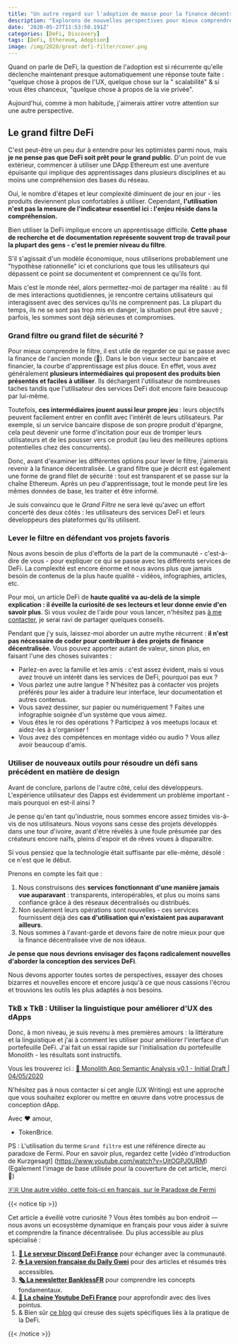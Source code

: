 ```yaml
---
title: "Un autre regard sur l'adoption de masse pour la finance décentralisée - le grand filtre, version DeFi"
description: "Explorons de nouvelles perspectives pour mieux comprendre les freins obstacles à l'adoption de la finance décentralisée et comment les dépasser."
date: '2020-05-27T11:53:50.191Z'
categories: [DeFi, Discovery]
tags: [DeFi, Ethereum, Adoption]
image: /img/2020/great-defi-filter/cover.png
---
```


Quand on parle de DeFi, la question de l'adoption est si récurrente qu'elle déclenche maintenant presque automatiquement une réponse toute faite : "quelque chose à propos de l'UX, quelque chose sur la " scalabilité" & si vous êtes chanceux, "quelque chose à propos de la vie privée".

Aujourd'hui, comme à mon habitude, j'aimerais attirer votre attention sur une autre perspective.

## Le grand filtre DeFi

C'est peut-être un peu dur à entendre pour les optimistes parmi nous, mais **je ne pense pas que DeFi soit prêt pour le grand public**. D'un point de vue extérieur, commencer à utiliser une DApp Ethereum est une aventure épuisante qui implique des apprentissages dans plusieurs disciplines et au moins une compréhension des bases du réseau.

Oui, le nombre d'étapes et leur complexité diminuent de jour en jour - les produits deviennent plus confortables à utiliser. Cependant, **l'utilisation n'est pas la mesure de l'indicateur essentiel ici : l'enjeu réside dans la compréhension.**

Bien utiliser la DeFi implique encore un apprentissage difficile. **Cette phase de recherche et de documentation représente souvent trop de travail pour la plupart des gens - c'est le premier niveau du filtre**.

S'il s'agissait d'un modèle économique, nous utiliserions probablement une "hypothèse rationnelle" ici et conclurions que tous les utilisateurs qui dépassent ce point se documentent et comprennent ce qu'ils font.

Mais c'est le monde réel, alors permettez-moi de partager ma réalité : au fil de mes interactions quotidiennes, je rencontre certains utilisateurs qui interagissent avec des services qu'ils ne comprennent pas. La plupart du temps, ils ne se sont pas trop mis en danger, la situation peut être sauvé ; parfois, les sommes sont déjà sérieuses et compromises.

### Grand filtre ou grand filet de sécurité ?

Pour mieux comprendre le filtre, il est utile de regarder ce qui se passe avec la finance de l'ancien monde (🦕). Dans le bon vieux secteur bancaire et financier, la courbe d'apprentissage est plus douce. En effet, vous avez généralement **plusieurs intermédiaires qui proposent des produits bien présentés et faciles à utiliser**. Ils déchargent l'utilisateur de nombreuses taches tandis que l'utilisateur des services DeFi doit encore faire beaucoup par lui-même.

Toutefois, **ces intermédiaires jouent aussi leur propre jeu** : leurs objectifs peuvent facilement entrer en conflit avec l'intérêt de leurs utilisateurs. Par exemple, si un service bancaire dispose de son propre produit d'épargne, cela peut devenir une forme d'incitation pour eux de tromper leurs utilisateurs et de les pousser vers ce produit (au lieu des meilleures options potentielles chez des concurrents).

Donc, avant d'examiner les différentes options pour lever le filtre, j'aimerais revenir à la finance décentralisée. Le grand filtre que je décrit est également une forme de grand filet de sécurité : tout est transparent et se passe sur la chaîne Ethereum. Après un peu d'apprentissage, tout le monde peut lire les mêmes données de base, les traiter et être informé.

Je suis convaincu que le *Grand Filtre* ne sera levé qu'avec un effort concerté des deux côtés : les utilisateurs des services DeFi et leurs développeurs des plateformes qu'ils utilisent.

### Lever le filtre en défendant vos projets favoris

Nous avons besoin de plus d'efforts de la part de la communauté - c'est-à-dire de vous - pour expliquer ce qui se passe avec les différents services de DeFi. La complexité est encore énorme et nous avons plus que jamais besoin de contenus de la plus haute qualité - vidéos, infographies, articles, etc.

Pour moi, un article DeFi de **haute qualité va au-delà de la simple explication : il éveille la curiosité de ses lecteurs et leur donne envie d'en savoir plus**. Si vous voulez de l'aide pour vous lancer, n'hésitez pas [à me contacter](https://twitter.com/tokenbrice), je serai ravi de partager quelques conseils.

Pendant que j'y suis, laissez-moi aborder un autre mythe récurrent : **il n'est pas nécessaire de coder pour contribuer à des projets de finance décentralisée**. Vous pouvez apporter autant de valeur, sinon plus, en faisant l'une des choses suivantes :

- Parlez-en avec la famille et les amis : c'est assez évident, mais si vous avez trouvé un intérêt dans les services de DeFi, pourquoi pas eux ?
- Vous parlez une autre langue ? N'hésitez pas à contacter vos projets préférés pour les aider à traduire leur interface, leur documentation et autres contenus.
- Vous savez dessiner, sur papier ou numériquement ? Faites une infographie soignée d'un système que vous aimez.
- Vous êtes le roi des opérations ? Participez à vos meetups locaux et aidez-les à s'organiser !
- Vous avez des compétences en montage vidéo ou audio ? Vous allez avoir beaucoup d'amis.

### Utiliser de nouveaux outils pour résoudre un défi sans précédent en matière de design

Avant de conclure, parlons de l'autre côté, celui des développeurs. L'expérience utilisateur des Dapps est évidemment un problème important - mais pourquoi en est-il ainsi ?

Je pense qu'en tant qu'industrie, nous sommes encore assez timides vis-à-vis de nos utilisateurs. Nous voyons sans cesse des projets développés dans une tour d'ivoire, avant d'être révélés à une foule présumée par des créateurs encore naïfs, pleins d'espoir et de rêves voues à disparaître. 

Si vous pensiez que la technologie était suffisante par elle-même, désolé : ce n'est que le début.

Prenons en compte les fait que :

1.  Nous construisons des **services fonctionnant d'une manière jamais vue auparavant** : transparents, interopérables, et plus ou moins sans confiance grâce à des réseaux décentralisés ou distribués.
2.  Non seulement leurs opérations sont nouvelles - ces services fournissent déjà des **cas d'utilisation qui n'existaient pas auparavant ailleurs**.
3.  Nous sommes à l'avant-garde et devons faire de notre mieux pour que la finance décentralisée vive de nos idéaux.

**Je pense que nous devrions envisager des façons radicalement nouvelles d'aborder la conception des services DeFi**.

Nous devons apporter toutes sortes de perspectives, essayer des choses bizarres et nouvelles encore et encore jusqu'à ce que nous cassions l'écrou et trouvions les outils les plus adaptés à nos besoins.

### TkB x TkB : Utiliser la linguistique pour améliorer d'UX des dApps

Donc, à mon niveau, je suis revenu à mes premières amours : la littérature et la linguistique et j'ai à comment les utiliser pour améliorer l'interface d'un portefeuille DeFi. J'ai fait un essai rapide sur l'initialisation du portefeuille Monolith - les résultats sont instructifs.

Vous les trouverez ici : [📔 Monolith App Semantic Analysis v0.1 - Initial Draft | 04/05/2020](https://github.com/TokenBrice/blog/blob/master/static/others/monolith-semantic-analysis.pdf)

N'hésitez pas à nous contacter si cet angle  (UX Writing) est une approche que vous souhaitez explorer ou mettre en œuvre dans votre processus de conception dApp.

Avec ♥ amour,

- TokenBrice.

PS : L'utilisation du terme `Grand filtre` est une référence directe au paradoxe de Fermi. Pour en savoir plus, regardez cette [vidéo d'introduction de Kurzgesagt] (https://www.youtube.com/watch?v=UjtOGPJ0URM) (Egalement l'image de base utilisée pour la couverture de cet article, merci 🙏)

[🇫🇷 Une autre vidéo, cette fois-ci en français, sur le Paradoxe de Fermi](https://www.youtube.com/watch?v=X5absIwJbLs)

{{< notice tip >}}

Cet article a éveillé votre curiosité ? Vous êtes tombés au bon endroit — nous avons un ecosystème dynamique en français pour vous aider à suivre et comprendre la finance décentralisée. Du plus accessible au plus spécialisé :
1. **[💬 Le serveur Discord DeFi France](https://discord.gg/3bWZcK2)** pour échanger avec la communauté.
2. **[☕ La version française du Daily Gwei](https://thedailygweifr.substack.com/)** pour des articles et résumés très accessibles.
3. **[🗞 La newsletter BanklessFR](https://banklessfr.substack.com/)** pour comprendre les concepts fondamentaux.
4. **[🎥 La chaine Youtube DeFi France](https://www.youtube.com/channel/UCefQC4Y-X9MBRuYBKc2waiQ)** pour approfondir avec des lives pointus.
5. & Bien sûr [ce blog](/fr/) qui creuse des sujets spécifiques liés à la pratique de la DeFi.

{{< /notice >}}